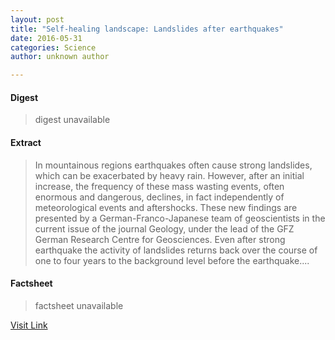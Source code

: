 ```yaml
---
layout: post
title: "Self-healing landscape: Landslides after earthquakes"
date: 2016-05-31
categories: Science
author: unknown author

---
```



#### Digest
>digest unavailable

#### Extract
>In mountainous regions earthquakes often cause strong landslides, which can be exacerbated by heavy rain. However, after an initial increase, the frequency of these mass wasting events, often enormous and dangerous, declines, in fact independently of meteorological events and aftershocks. These new findings are presented by a German-Franco-Japanese team of geoscientists in the current issue of the journal Geology, under the lead of the GFZ German Research Centre for Geosciences. Even after strong earthquake the activity of landslides returns back over the course of one to four years to the background level before the earthquake....

#### Factsheet
>factsheet unavailable

[Visit Link](http://phys.org/news/2015-08-self-healing-landscape-landslides-earthquakes.html)


